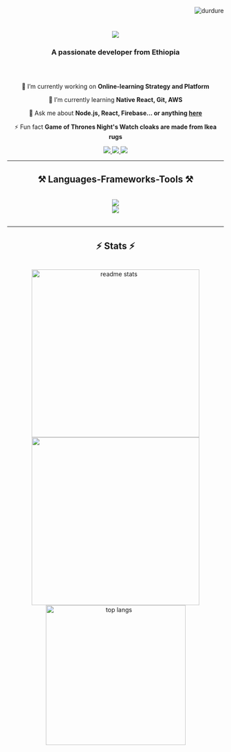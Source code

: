 <p align="right"> <img src="https://komarev.com/ghpvc/?username=durdure&label=Profile%20views&color=0e75b6&style=flat" alt="durdure" /> </p>


<h1 align="center">
    <img src="https://readme-typing-svg.herokuapp.com/?font=Righteous&size=35&center=true&vCenter=true&width=500&height=70&duration=4000&lines=Hi+There!+👋;+I'm+Duresa+Eshetu!;" />
</h1>

<h3 align="center">A passionate developer from Ethiopia</h3>

<br>
<p align="left"> <a href="https://twitter.com/" target="blank"><img src="https://img.shields.io/twitter/follow/?logo=twitter&style=for-the-badge" alt="" /></a> </p>


<div align="center">
 
 🔭 I’m currently working on **Online-learning Strategy and Platform**
 
 🌱 I’m currently learning **Native React, Git, AWS**

💬 Ask me about **Node.js, React, Firebase... or anything [here](https://github.com/durdure/durDure)**

⚡ Fun fact **Game of Thrones Night's Watch cloaks are made from Ikea rugs**

 </div>

<div align="center"> 
  <a href="mailto:duresa.eshetu@aastustudent.edu.et">
    <img src="https://img.shields.io/badge/Gmail-333333?style=for-the-badge&logo=gmail&logoColor=red" />
  </a>
  <a href="linkedin.com/in/dbekhanu-eshetu" target="_blank">
    <img src="https://img.shields.io/badge/LinkedIn-0077B5?style=for-the-badge&logo=linkedin&logoColor=white" target="_blank" />
  </a>
  <a href="https://skillsync.vercel.tech" target="_blank">
     <img src="https://img.shields.io/badge/Portfolio-FF5722?style=for-the-badge&logo=todoist&logoColor=white" target="_blank" />
  </a>
</div>

<hr/>

<h2 align="center">⚒️ Languages-Frameworks-Tools ⚒️</h2>
<br/>
<div align="center">
    <img src="https://skillicons.dev/icons?i=react,bootstrap,html,css,vscode,github,git,r" />
    <br/>
    <img src="https://skillicons.dev/icons?i=nodejs,python,javascript,express,firebase,mongodb,c,nextjs,mysql,flask" /><br>
</div>

<br/>
<hr/>


<h2 align="center">⚡ Stats ⚡</h2>
<br>


<div align=center>
 
    
  <img width=390 src="https://github-readme-stats.vercel.app/api?username=durdure&count_private=true&show_icons=true&theme=react&rank_icon=github&border_radius=10" alt="readme stats" />

  <img width=390 src="https://github-readme-streak-stats.herokuapp.com/?user=durdure&count_private=true&theme=react&border_radius=10"/>
  <br/>
  
  <img width=325 align="center" src="https://github-readme-stats.vercel.app/api/top-langs?username=durdure&hide=HTML&langs_count=8&layout=compact&theme=react&border_radius=10&size_weight=0.5&count_weight=0.5&exclude_repo=github-readme-stats" alt="top langs" />
</div>


